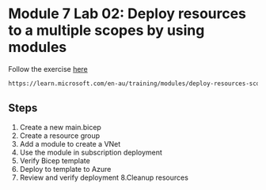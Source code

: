 # Module 7 Lab 02: Deploy resources to a multiple scopes by using modules

Follow the exercise [here](https://learn.microsoft.com/en-au/training/modules/deploy-resources-scopes-bicep/7-exercise-deploy-management-group?pivots=cli)

```bash
https://learn.microsoft.com/en-au/training/modules/deploy-resources-scopes-bicep/7-exercise-deploy-management-group?pivots=cli
```

## Steps

1. Create a new main.bicep
2. Create a resource group
3. Add a module to create a VNet
4. Use the module in subscription deployment
5. Verify Bicep template
6. Deploy to template to Azure
7. Review and verify deployment
8.Cleanup resources
